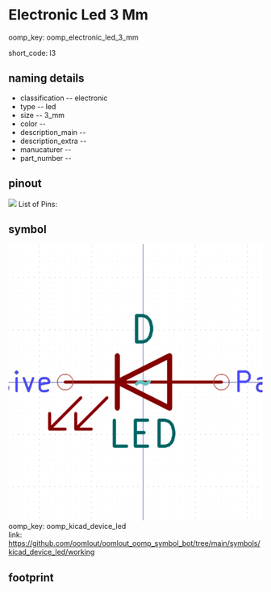 # Electronic Led 3 Mm
oomp_key: oomp_electronic_led_3_mm  

short_code: l3
## naming details
* classification -- electronic
* type -- led
* size -- 3_mm
* color -- 
* description_main -- 
* description_extra -- 
* manucaturer -- 
* part_number -- 
## pinout
![](working_pinout_600.png)
List of Pins:

## symbol

![](symbol/0/working/working_600.png)  
oomp_key: oomp_kicad_device_led  
link: https://github.com/oomlout/oomlout_oomp_symbol_bot/tree/main/symbols/kicad_device_led/working  


## footprint
